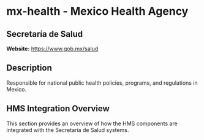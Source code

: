 # mx-health - Mexico Health Agency

## Secretaría de Salud

**Website:** https://www.gob.mx/salud

## Description

Responsible for national public health policies, programs, and regulations in Mexico.

## HMS Integration Overview

This section provides an overview of how the HMS components are integrated with the Secretaría de Salud systems.
